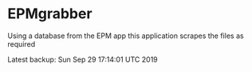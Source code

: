 # EPMgrabber
Using a database from the EPM app this application scrapes the files as required


Latest backup: Sun Sep 29 17:14:01 UTC 2019
